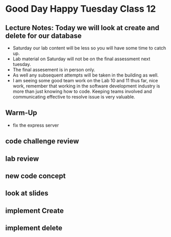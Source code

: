 # Good Day Happy Tuesday Class 12

## Lecture Notes: Today we will look at create and delete for our database

- Saturday our lab content will be less so you will have some time to catch up.
- Lab material on Saturday will not be on the final assessment next tuesday.
- The final assesement is in person only.
- As well any subsequent attempts will be taken in the building as well.
- I am seeing some good team work on the Lab 10 and 11 thus far, nice work,
 remember that working in the software development industry is more than just
 knowing how to code. Keeping teams involved and communicating effective to
 resolve issue is very valuable.

## Warm-Up

- fix the express server

## code challenge review

## lab review

## new code concept

## look at slides

## implement Create

## implement delete
